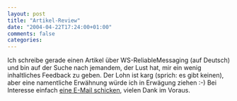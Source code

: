 ```yaml
---
layout: post
title: "Artikel-Review"
date: "2004-04-22T17:24:00+01:00"
comments: false
categories: 
---
```


<p>Ich schreibe gerade einen Artikel &uuml;ber WS-ReliableMessaging (auf Deutsch) und bin auf der Suche nach jemandem, der Lust hat, mir ein wenig inhaltliches Feedback zu geben. Der Lohn ist karg (sprich: es gibt keinen), aber eine namentliche Erw&auml;hnung w&uuml;rde ich in Erw&auml;gung ziehen :-)
Bei Interesse einfach <a href="mailto:stefan.tilkov@innoq.com">eine E-Mail schicken</a>, vielen Dank im Voraus.</p>


